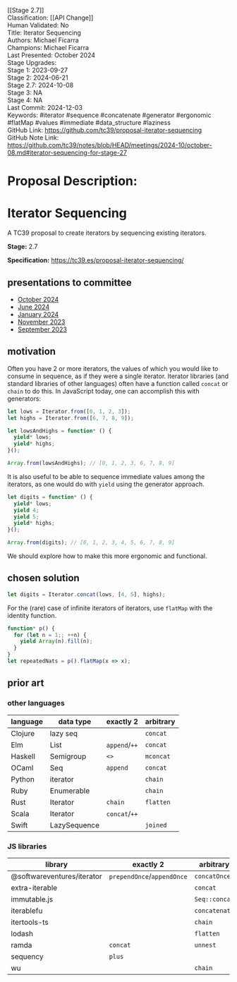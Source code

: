 [[Stage 2.7]]<br>Classification: [[API Change]]<br>Human Validated: No<br>Title: Iterator Sequencing<br>Authors: Michael Ficarra<br>Champions: Michael Ficarra<br>Last Presented: October 2024<br>Stage Upgrades:<br>Stage 1: 2023-09-27  
Stage 2: 2024-06-21  
Stage 2.7: 2024-10-08  
Stage 3: NA  
Stage 4: NA<br>Last Commit: 2024-12-03<br>Keywords: #iterator #sequence #concatenate #generator #ergonomic #flatMap #values #immediate #data_structure #laziness<br>GitHub Link: https://github.com/tc39/proposal-iterator-sequencing <br>GitHub Note Link: https://github.com/tc39/notes/blob/HEAD/meetings/2024-10/october-08.md#iterator-sequencing-for-stage-27
# Proposal Description:
Iterator Sequencing
===================

A TC39 proposal to create iterators by sequencing existing iterators.

**Stage:** 2.7

**Specification:** https://tc39.es/proposal-iterator-sequencing/

## presentations to committee

- [October 2024](https://docs.google.com/presentation/d/1Z5Bz_4xpwRX7tjwmrMakrj3_II8Qy40fnAq-TrPdt0U)
- [June 2024](https://docs.google.com/presentation/d/1gOs4UDAcaIF6Dc9z1qXus-ljizrRTSty5O-GbcM9NTs)
- [January 2024](https://docs.google.com/presentation/d/1KhdGLNXOxWFEg3EhDDv9P-dkLxPKBTuI0EkEUc_fdNA)
- [November 2023](https://docs.google.com/presentation/d/1wMUfikXIIz7woLN-5MbYbW8an40c8ZPrN1ehzWVf4zw)
- [September 2023](https://docs.google.com/presentation/d/1myebbwYiacqh419Vi2-EjtcQcaWpyMlZ8lbayi5OAZs)

## motivation

Often you have 2 or more iterators, the values of which you would like to
consume in sequence, as if they were a single iterator. Iterator libraries (and
standard libraries of other languages) often have a function called `concat` or
`chain` to do this. In JavaScript today, one can accomplish this with generators:

```js
let lows = Iterator.from([0, 1, 2, 3]);
let highs = Iterator.from([6, 7, 8, 9]);

let lowsAndHighs = function* () {
  yield* lows;
  yield* highs;
}();

Array.from(lowsAndHighs); // [0, 1, 2, 3, 6, 7, 8, 9]
```

It is also useful to be able to sequence immediate values among the iterators,
as one would do with `yield` using the generator approach.

```js
let digits = function* () {
  yield* lows;
  yield 4;
  yield 5;
  yield* highs;
}();

Array.from(digits); // [0, 1, 2, 3, 4, 5, 6, 7, 8, 9]
```

We should explore how to make this more ergonomic and functional.

## chosen solution

```js
let digits = Iterator.concat(lows, [4, 5], highs);
```

For the (rare) case of infinite iterators of iterators, use `flatMap` with the identity function.

```js
function* p() {
  for (let n = 1;; ++n) {
    yield Array(n).fill(n);
  }
}
let repeatedNats = p().flatMap(x => x);
```

## prior art

### other languages

| language | data type    | exactly 2     | arbitrary |
|----------|--------------|---------------|-----------|
| Clojure  | lazy seq     |               | `concat`  |
| Elm      | List         | `append`/`++` | `concat`  |
| Haskell  | Semigroup    | `<>`          | `mconcat` |
| OCaml    | Seq          | `append`      | `concat`  |
| Python   | iterator     |               | `chain`   |
| Ruby     | Enumerable   |               | `chain`   |
| Rust     | Iterator     | `chain`       | `flatten` |
| Scala    | Iterator     | `concat`/`++` |           |
| Swift    | LazySequence |               | `joined`  |

### JS libraries

| library                    | exactly 2                  | arbitrary     |
|----------------------------|----------------------------|---------------|
| @softwareventures/iterator | `prependOnce`/`appendOnce` | `concatOnce`  |
| extra-iterable             |                            | `concat`      |
| immutable.js               |                            | `Seq::concat` |
| iterablefu                 |                            | `concatenate` |
| itertools-ts               |                            | `chain`       |
| lodash                     |                            | `flatten`     |
| ramda                      | `concat`                   | `unnest`      |
| sequency                   | `plus`                     |               |
| wu                         |                            | `chain`       |
<br>